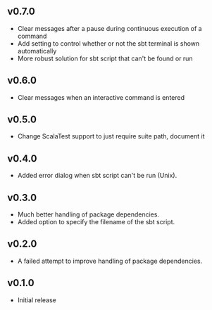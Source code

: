 ## v0.7.0
* Clear messages after a pause during continuous execution of a command
* Add setting to control whether or not the sbt terminal is shown automatically
* More robust solution for sbt script that can't be found or run

## v0.6.0
* Clear messages when an interactive command is entered

## v0.5.0
* Change ScalaTest support to just require suite path, document it

## v0.4.0
* Added error dialog when sbt script can't be run (Unix).

## v0.3.0
* Much better handling of package dependencies.
* Added option to specify the filename of the sbt script.

## v0.2.0
* A failed attempt to improve handling of package dependencies.

## v0.1.0
* Initial release
